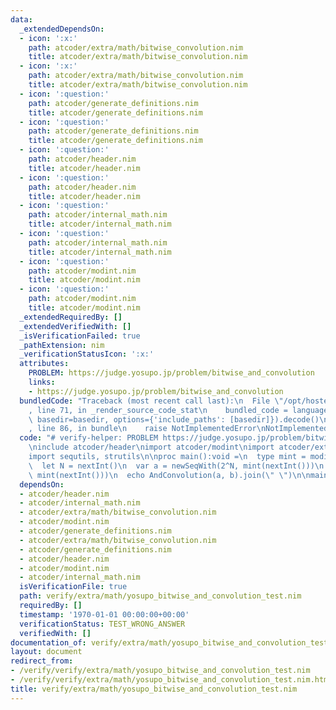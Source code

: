 ```yaml
---
data:
  _extendedDependsOn:
  - icon: ':x:'
    path: atcoder/extra/math/bitwise_convolution.nim
    title: atcoder/extra/math/bitwise_convolution.nim
  - icon: ':x:'
    path: atcoder/extra/math/bitwise_convolution.nim
    title: atcoder/extra/math/bitwise_convolution.nim
  - icon: ':question:'
    path: atcoder/generate_definitions.nim
    title: atcoder/generate_definitions.nim
  - icon: ':question:'
    path: atcoder/generate_definitions.nim
    title: atcoder/generate_definitions.nim
  - icon: ':question:'
    path: atcoder/header.nim
    title: atcoder/header.nim
  - icon: ':question:'
    path: atcoder/header.nim
    title: atcoder/header.nim
  - icon: ':question:'
    path: atcoder/internal_math.nim
    title: atcoder/internal_math.nim
  - icon: ':question:'
    path: atcoder/internal_math.nim
    title: atcoder/internal_math.nim
  - icon: ':question:'
    path: atcoder/modint.nim
    title: atcoder/modint.nim
  - icon: ':question:'
    path: atcoder/modint.nim
    title: atcoder/modint.nim
  _extendedRequiredBy: []
  _extendedVerifiedWith: []
  _isVerificationFailed: true
  _pathExtension: nim
  _verificationStatusIcon: ':x:'
  attributes:
    PROBLEM: https://judge.yosupo.jp/problem/bitwise_and_convolution
    links:
    - https://judge.yosupo.jp/problem/bitwise_and_convolution
  bundledCode: "Traceback (most recent call last):\n  File \"/opt/hostedtoolcache/Python/3.9.6/x64/lib/python3.9/site-packages/onlinejudge_verify/documentation/build.py\"\
    , line 71, in _render_source_code_stat\n    bundled_code = language.bundle(stat.path,\
    \ basedir=basedir, options={'include_paths': [basedir]}).decode()\n  File \"/opt/hostedtoolcache/Python/3.9.6/x64/lib/python3.9/site-packages/onlinejudge_verify/languages/nim.py\"\
    , line 86, in bundle\n    raise NotImplementedError\nNotImplementedError\n"
  code: "# verify-helper: PROBLEM https://judge.yosupo.jp/problem/bitwise_and_convolution\n\
    \ninclude atcoder/header\nimport atcoder/modint\nimport atcoder/extra/math/bitwise_convolution\n\
    import sequtils, strutils\n\nproc main():void =\n  type mint = modint998244353\n\
    \  let N = nextInt()\n  var a = newSeqWith(2^N, mint(nextInt()))\n  var b = newSeqWith(2^N,\
    \ mint(nextInt()))\n  echo AndConvolution(a, b).join(\" \")\n\nmain()\n"
  dependsOn:
  - atcoder/header.nim
  - atcoder/internal_math.nim
  - atcoder/extra/math/bitwise_convolution.nim
  - atcoder/modint.nim
  - atcoder/generate_definitions.nim
  - atcoder/extra/math/bitwise_convolution.nim
  - atcoder/generate_definitions.nim
  - atcoder/header.nim
  - atcoder/modint.nim
  - atcoder/internal_math.nim
  isVerificationFile: true
  path: verify/extra/math/yosupo_bitwise_and_convolution_test.nim
  requiredBy: []
  timestamp: '1970-01-01 00:00:00+00:00'
  verificationStatus: TEST_WRONG_ANSWER
  verifiedWith: []
documentation_of: verify/extra/math/yosupo_bitwise_and_convolution_test.nim
layout: document
redirect_from:
- /verify/verify/extra/math/yosupo_bitwise_and_convolution_test.nim
- /verify/verify/extra/math/yosupo_bitwise_and_convolution_test.nim.html
title: verify/extra/math/yosupo_bitwise_and_convolution_test.nim
---
```

